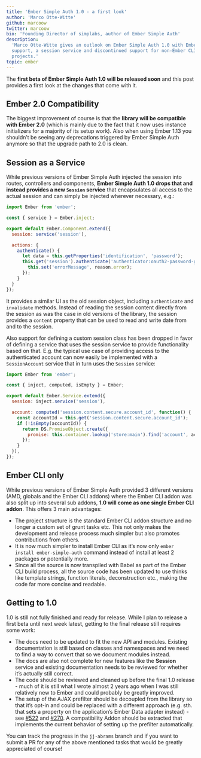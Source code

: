 ```yaml
---
title: 'Ember Simple Auth 1.0 - a first look'
author: 'Marco Otte-Witte'
github: marcoow
twitter: marcoow
bio: 'Founding Director of simplabs, author of Ember Simple Auth'
description:
  'Marco Otte-Witte gives an outlook on Ember Simple Auth 1.0 with Ember.js 2.0
  support, a session service and discontinued support for non-Ember CLI
  projects.'
topic: ember
---
```


The **first beta of Ember Simple Auth 1.0 will be released soon** and this post
provides a first look at the changes that come with it.

<!--break-->

## Ember 2.0 Compatibility

The biggest improvement of course is that the **library will be compatible with
Ember 2.0** (which is mainly due to the fact that it now uses instance
initializers for a majority of its setup work). Also when using Ember 1.13 you
shouldn’t be seeing any deprecations triggered by Ember Simple Auth anymore so
that the upgrade path to 2.0 is clean.

## Session as a Service

While previous versions of Ember Simple Auth injected the session into routes,
controllers and components, **Ember Simple Auth 1.0 drops that and instead
provides a new `Session` service** that encapsulates all access to the actual
session and can simply be injected wherever necessary, e.g.:

<!-- prettier-ignore -->
```js
import Ember from 'ember';

const { service } = Ember.inject;

export default Ember.Component.extend({
  session: service('session'),

  actions: {
    authenticate() {
      let data = this.getProperties('identification', 'password');
      this.get('session').authenticate('authenticator:oauth2-password-grant', data).catch((reason) => {
        this.set('errorMessage', reason.error);
      });
    }
  }
});
```

It provides a similar UI as the old session object, including `authenticate` and
`invalidate` methods. Instead of reading the session content directly from the
session as was the case in old versions of the library, the session provides a
`content` property that can be used to read and write date from and to the
session.

Also support for defining a custom session class has been dropped in favor of
defining a service that uses the session service to provide functionality based
on that. E.g. the typical use case of providing access to the authenticated
account can now easily be implemented with a `SessionAccount` service that in
turn uses the `Session` service:

<!-- prettier-ignore -->
```js
import Ember from 'ember';

const { inject, computed, isEmpty } = Ember;

export default Ember.Service.extend({
  session: inject.service('session'),

  account: computed('session.content.secure.account_id', function() {
    const accountId = this.get('session.content.secure.account_id');
    if (!isEmpty(accountId)) {
      return DS.PromiseObject.create({
        promise: this.container.lookup('store:main').find('account', accountId),
      });
    }
  }),
});
```

## Ember CLI only

While previous versions of Ember Simple Auth provided 3 different versions (AMD,
globals and the Ember CLI addons) where the Ember CLI addon was also split up
into several sub addons, **1.0 will come as one single Ember CLI addon**. This
offers 3 main advantages:

- The project structure is the standard Ember CLI addon structure and no longer
  a custom set of grunt tasks etc. This not only makes the development and
  release process much simpler but also promotes contributions from others.
- It is now much simpler to install Ember CLI as it’s now only
  `ember install ember-simple-auth` command instead of install at least 2
  packages or potentially more.
- Since all the source is now transpiled with Babel as part of the Ember CLI
  build process, all the source code has been updated to use thinks like
  template strings, function literals, deconstruction etc., making the code far
  more concise and readable.

## Getting to 1.0

1.0 is still not fully finished and ready for release. While I plan to release a
first beta until next week latest, getting to the final release still requires
some work:

- The docs need to be updated to fit the new API and modules. Existing
  documentation is still based on classes and namespaces and we need to find a
  way to convert that so we document modules instead.
- The docs are also not complete for new features like the **Session** service
  and existing documentation needs to be reviewed for whether it’s actually
  still correct.
- The code should be reviewed and cleaned up before the final 1.0 release - much
  of it is still what I wrote almost 2 years ago when I was still relatively new
  to Ember and could probably be greatly improved.
- The setup of the AJAX prefilter should be decoupled from the library so that
  it’s opt-in and could be replaced with a different approach (e.g. sth. that
  sets a property on the application’s Ember Data adapter instead) - see
  [#522](https://github.com/simplabs/ember-simple-auth/pull/522) and
  [#270](https://github.com/simplabs/ember-simple-auth/issues/270). A
  compatibility Addon should be extracted that implements the current behavior
  of setting up the prefilter automatically.

You can track the progress in the `jj-abrams` branch and if you want to submit a
PR for any of the above mentioned tasks that would be greatly appreciated of
course!

